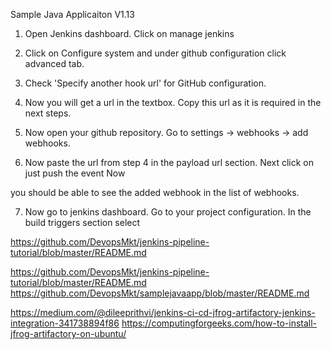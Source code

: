 
Sample Java Applicaiton V1.13

1. Open Jenkins dashboard. Click on manage jenkins

2. Click on Configure system and under github configuration click advanced tab.

3. Check 'Specify another hook url' for GitHub configuration. 

4. Now you will get a url in the textbox. Copy this url as it is required in the next steps.

5. Now open your github repository. Go to settings -> webhooks -> add webhooks.

6. Now paste the url from step 4 in the payload url section. Next click on just push the event Now 

you should be able to see the added webhook in the list of webhooks.

7. Now go to jenkins dashboard. Go to your project configuration. In the build triggers section select 


https://github.com/DevopsMkt/jenkins-pipeline-tutorial/blob/master/README.md


https://github.com/DevopsMkt/jenkins-pipeline-tutorial/blob/master/README.md
https://github.com/DevopsMkt/samplejavaapp/blob/master/README.md

https://medium.com/@dileeprithvi/jenkins-ci-cd-jfrog-artifactory-jenkins-integration-341738894f86
https://computingforgeeks.com/how-to-install-jfrog-artifactory-on-ubuntu/



